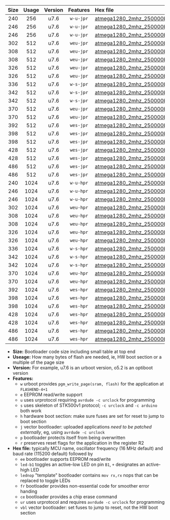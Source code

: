 |Size|Usage|Version|Features|Hex file|
|:-:|:-:|:-:|:-:|:--|
|240|256|u7.6|`w-u-jpr`|[atmega1280_2mhz_250000bps_ur_vbl.hex](https://raw.githubusercontent.com/stefanrueger/urboot/main//atmega1280_2mhz_250000bps_ur_vbl.hex)|
|246|256|u7.6|`w-u-jpr`|[atmega1280_2mhz_250000bps_led+b7_ur_vbl.hex](https://raw.githubusercontent.com/stefanrueger/urboot/main//atmega1280_2mhz_250000bps_led+b7_ur_vbl.hex)|
|246|256|u7.6|`w-u-jpr`|[atmega1280_2mhz_250000bps_lednop_ur_vbl.hex](https://raw.githubusercontent.com/stefanrueger/urboot/main//atmega1280_2mhz_250000bps_lednop_ur_vbl.hex)|
|302|512|u7.6|`weu-jpr`|[atmega1280_2mhz_250000bps_ee_ur_vbl.hex](https://raw.githubusercontent.com/stefanrueger/urboot/main//atmega1280_2mhz_250000bps_ee_ur_vbl.hex)|
|308|512|u7.6|`weu-jpr`|[atmega1280_2mhz_250000bps_ee_led+b7_ur_vbl.hex](https://raw.githubusercontent.com/stefanrueger/urboot/main//atmega1280_2mhz_250000bps_ee_led+b7_ur_vbl.hex)|
|308|512|u7.6|`weu-jpr`|[atmega1280_2mhz_250000bps_ee_lednop_ur_vbl.hex](https://raw.githubusercontent.com/stefanrueger/urboot/main//atmega1280_2mhz_250000bps_ee_lednop_ur_vbl.hex)|
|326|512|u7.6|`weu-jpr`|[atmega1280_2mhz_250000bps_ee_led+b7_fr_ur_vbl.hex](https://raw.githubusercontent.com/stefanrueger/urboot/main//atmega1280_2mhz_250000bps_ee_led+b7_fr_ur_vbl.hex)|
|326|512|u7.6|`weu-jpr`|[atmega1280_2mhz_250000bps_ee_lednop_fr_ur_vbl.hex](https://raw.githubusercontent.com/stefanrueger/urboot/main//atmega1280_2mhz_250000bps_ee_lednop_fr_ur_vbl.hex)|
|336|512|u7.6|`w-s-jpr`|[atmega1280_2mhz_250000bps_vbl.hex](https://raw.githubusercontent.com/stefanrueger/urboot/main//atmega1280_2mhz_250000bps_vbl.hex)|
|342|512|u7.6|`w-s-jpr`|[atmega1280_2mhz_250000bps_led+b7_vbl.hex](https://raw.githubusercontent.com/stefanrueger/urboot/main//atmega1280_2mhz_250000bps_led+b7_vbl.hex)|
|342|512|u7.6|`w-s-jpr`|[atmega1280_2mhz_250000bps_lednop_vbl.hex](https://raw.githubusercontent.com/stefanrueger/urboot/main//atmega1280_2mhz_250000bps_lednop_vbl.hex)|
|370|512|u7.6|`weu-jpr`|[atmega1280_2mhz_250000bps_ee_led+b7_fr_ce_ur_vbl.hex](https://raw.githubusercontent.com/stefanrueger/urboot/main//atmega1280_2mhz_250000bps_ee_led+b7_fr_ce_ur_vbl.hex)|
|370|512|u7.6|`weu-jpr`|[atmega1280_2mhz_250000bps_ee_lednop_fr_ce_ur_vbl.hex](https://raw.githubusercontent.com/stefanrueger/urboot/main//atmega1280_2mhz_250000bps_ee_lednop_fr_ce_ur_vbl.hex)|
|392|512|u7.6|`wes-jpr`|[atmega1280_2mhz_250000bps_ee_vbl.hex](https://raw.githubusercontent.com/stefanrueger/urboot/main//atmega1280_2mhz_250000bps_ee_vbl.hex)|
|398|512|u7.6|`wes-jpr`|[atmega1280_2mhz_250000bps_ee_led+b7_vbl.hex](https://raw.githubusercontent.com/stefanrueger/urboot/main//atmega1280_2mhz_250000bps_ee_led+b7_vbl.hex)|
|398|512|u7.6|`wes-jpr`|[atmega1280_2mhz_250000bps_ee_lednop_vbl.hex](https://raw.githubusercontent.com/stefanrueger/urboot/main//atmega1280_2mhz_250000bps_ee_lednop_vbl.hex)|
|428|512|u7.6|`wes-jpr`|[atmega1280_2mhz_250000bps_ee_led+b7_fr_vbl.hex](https://raw.githubusercontent.com/stefanrueger/urboot/main//atmega1280_2mhz_250000bps_ee_led+b7_fr_vbl.hex)|
|428|512|u7.6|`wes-jpr`|[atmega1280_2mhz_250000bps_ee_lednop_fr_vbl.hex](https://raw.githubusercontent.com/stefanrueger/urboot/main//atmega1280_2mhz_250000bps_ee_lednop_fr_vbl.hex)|
|486|512|u7.6|`wes-jpr`|[atmega1280_2mhz_250000bps_ee_led+b7_fr_ce_vbl.hex](https://raw.githubusercontent.com/stefanrueger/urboot/main//atmega1280_2mhz_250000bps_ee_led+b7_fr_ce_vbl.hex)|
|486|512|u7.6|`wes-jpr`|[atmega1280_2mhz_250000bps_ee_lednop_fr_ce_vbl.hex](https://raw.githubusercontent.com/stefanrueger/urboot/main//atmega1280_2mhz_250000bps_ee_lednop_fr_ce_vbl.hex)|
|240|1024|u7.6|`w-u-hpr`|[atmega1280_2mhz_250000bps_ur.hex](https://raw.githubusercontent.com/stefanrueger/urboot/main//atmega1280_2mhz_250000bps_ur.hex)|
|246|1024|u7.6|`w-u-hpr`|[atmega1280_2mhz_250000bps_led+b7_ur.hex](https://raw.githubusercontent.com/stefanrueger/urboot/main//atmega1280_2mhz_250000bps_led+b7_ur.hex)|
|246|1024|u7.6|`w-u-hpr`|[atmega1280_2mhz_250000bps_lednop_ur.hex](https://raw.githubusercontent.com/stefanrueger/urboot/main//atmega1280_2mhz_250000bps_lednop_ur.hex)|
|302|1024|u7.6|`weu-hpr`|[atmega1280_2mhz_250000bps_ee_ur.hex](https://raw.githubusercontent.com/stefanrueger/urboot/main//atmega1280_2mhz_250000bps_ee_ur.hex)|
|308|1024|u7.6|`weu-hpr`|[atmega1280_2mhz_250000bps_ee_led+b7_ur.hex](https://raw.githubusercontent.com/stefanrueger/urboot/main//atmega1280_2mhz_250000bps_ee_led+b7_ur.hex)|
|308|1024|u7.6|`weu-hpr`|[atmega1280_2mhz_250000bps_ee_lednop_ur.hex](https://raw.githubusercontent.com/stefanrueger/urboot/main//atmega1280_2mhz_250000bps_ee_lednop_ur.hex)|
|326|1024|u7.6|`weu-hpr`|[atmega1280_2mhz_250000bps_ee_led+b7_fr_ur.hex](https://raw.githubusercontent.com/stefanrueger/urboot/main//atmega1280_2mhz_250000bps_ee_led+b7_fr_ur.hex)|
|326|1024|u7.6|`weu-hpr`|[atmega1280_2mhz_250000bps_ee_lednop_fr_ur.hex](https://raw.githubusercontent.com/stefanrueger/urboot/main//atmega1280_2mhz_250000bps_ee_lednop_fr_ur.hex)|
|336|1024|u7.6|`w-s-hpr`|[atmega1280_2mhz_250000bps.hex](https://raw.githubusercontent.com/stefanrueger/urboot/main//atmega1280_2mhz_250000bps.hex)|
|342|1024|u7.6|`w-s-hpr`|[atmega1280_2mhz_250000bps_led+b7.hex](https://raw.githubusercontent.com/stefanrueger/urboot/main//atmega1280_2mhz_250000bps_led+b7.hex)|
|342|1024|u7.6|`w-s-hpr`|[atmega1280_2mhz_250000bps_lednop.hex](https://raw.githubusercontent.com/stefanrueger/urboot/main//atmega1280_2mhz_250000bps_lednop.hex)|
|370|1024|u7.6|`weu-hpr`|[atmega1280_2mhz_250000bps_ee_led+b7_fr_ce_ur.hex](https://raw.githubusercontent.com/stefanrueger/urboot/main//atmega1280_2mhz_250000bps_ee_led+b7_fr_ce_ur.hex)|
|370|1024|u7.6|`weu-hpr`|[atmega1280_2mhz_250000bps_ee_lednop_fr_ce_ur.hex](https://raw.githubusercontent.com/stefanrueger/urboot/main//atmega1280_2mhz_250000bps_ee_lednop_fr_ce_ur.hex)|
|392|1024|u7.6|`wes-hpr`|[atmega1280_2mhz_250000bps_ee.hex](https://raw.githubusercontent.com/stefanrueger/urboot/main//atmega1280_2mhz_250000bps_ee.hex)|
|398|1024|u7.6|`wes-hpr`|[atmega1280_2mhz_250000bps_ee_led+b7.hex](https://raw.githubusercontent.com/stefanrueger/urboot/main//atmega1280_2mhz_250000bps_ee_led+b7.hex)|
|398|1024|u7.6|`wes-hpr`|[atmega1280_2mhz_250000bps_ee_lednop.hex](https://raw.githubusercontent.com/stefanrueger/urboot/main//atmega1280_2mhz_250000bps_ee_lednop.hex)|
|428|1024|u7.6|`wes-hpr`|[atmega1280_2mhz_250000bps_ee_led+b7_fr.hex](https://raw.githubusercontent.com/stefanrueger/urboot/main//atmega1280_2mhz_250000bps_ee_led+b7_fr.hex)|
|428|1024|u7.6|`wes-hpr`|[atmega1280_2mhz_250000bps_ee_lednop_fr.hex](https://raw.githubusercontent.com/stefanrueger/urboot/main//atmega1280_2mhz_250000bps_ee_lednop_fr.hex)|
|486|1024|u7.6|`wes-hpr`|[atmega1280_2mhz_250000bps_ee_led+b7_fr_ce.hex](https://raw.githubusercontent.com/stefanrueger/urboot/main//atmega1280_2mhz_250000bps_ee_led+b7_fr_ce.hex)|
|486|1024|u7.6|`wes-hpr`|[atmega1280_2mhz_250000bps_ee_lednop_fr_ce.hex](https://raw.githubusercontent.com/stefanrueger/urboot/main//atmega1280_2mhz_250000bps_ee_lednop_fr_ce.hex)|

- **Size:** Bootloader code size including small table at top end
- **Useage:** How many bytes of flash are needed, ie, HW boot section or a multiple of the page size
- **Version:** For example, u7.6 is an urboot version, o5.2 is an optiboot version
- **Features:**
  + `w` urboot provides `pgm_write_page(sram, flash)` for the application at `FLASHEND-4+1`
  + `e` EEPROM read/write support
  + `u` uses urprotocol requiring `avrdude -c urclock` for programming
  + `s` uses skeleton of STK500v1 protocol; `-c urclock` and `-c arduino` both work
  + `h` hardware boot section: make sure fuses are set for reset to jump to boot section
  + `j` vector bootloader: uploaded applications *need to be patched externally*, eg, using `avrdude -c urclock`
  + `p` bootloader protects itself from being overwritten
  + `r` preserves reset flags for the application in the register R2
- **Hex file:** typically MCU name, oscillator frequency (16 MHz default) and baud rate (115200 default) followed by
  + `ee` bootloader supports EEPROM read/write
  + `led-b1` toggles an active-low LED on pin `B1`, `+` designates an active-high LED
  + `lednop` "template" bootloader contains `mov rx,rx` nops that can be replaced to toggle LEDs
  + `fr` bootloader provides non-essential code for smoother error handing
  + `ce` bootloader provides a chip erase command
  + `ur` uses urprotocol and requires `avrdude -c urclock` for programming
  + `vbl` vector bootloader: set fuses to jump to reset, not the HW boot section
